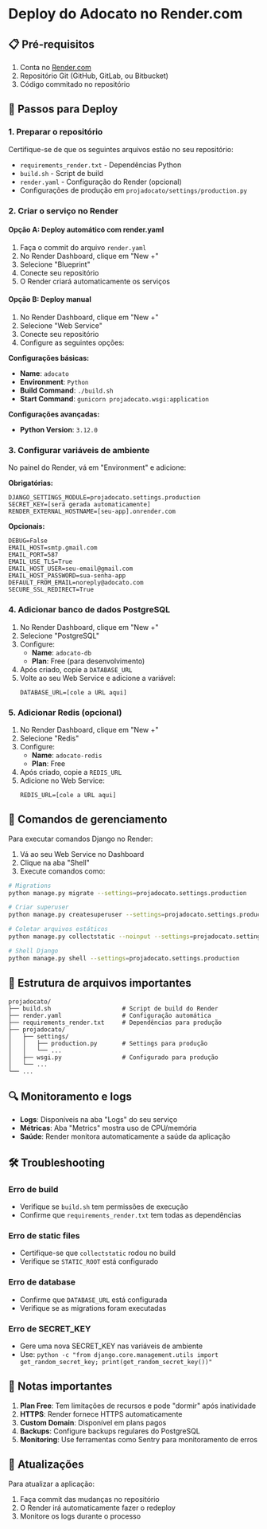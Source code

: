 # Deploy do Adocato no Render.com

## 📋 Pré-requisitos

1. Conta no [Render.com](https://render.com)
2. Repositório Git (GitHub, GitLab, ou Bitbucket)
3. Código commitado no repositório

## 🚀 Passos para Deploy

### 1. Preparar o repositório

Certifique-se de que os seguintes arquivos estão no seu repositório:

- `requirements_render.txt` - Dependências Python
- `build.sh` - Script de build
- `render.yaml` - Configuração do Render (opcional)
- Configurações de produção em `projadocato/settings/production.py`

### 2. Criar o serviço no Render

#### Opção A: Deploy automático com render.yaml
1. Faça o commit do arquivo `render.yaml`
2. No Render Dashboard, clique em "New +"
3. Selecione "Blueprint"
4. Conecte seu repositório
5. O Render criará automaticamente os serviços

#### Opção B: Deploy manual
1. No Render Dashboard, clique em "New +"
2. Selecione "Web Service"
3. Conecte seu repositório
4. Configure as seguintes opções:

**Configurações básicas:**
- **Name**: `adocato`
- **Environment**: `Python`
- **Build Command**: `./build.sh`
- **Start Command**: `gunicorn projadocato.wsgi:application`

**Configurações avançadas:**
- **Python Version**: `3.12.0`

### 3. Configurar variáveis de ambiente

No painel do Render, vá em "Environment" e adicione:

**Obrigatórias:**
```
DJANGO_SETTINGS_MODULE=projadocato.settings.production
SECRET_KEY=[será gerada automaticamente]
RENDER_EXTERNAL_HOSTNAME=[seu-app].onrender.com
```

**Opcionais:**
```
DEBUG=False
EMAIL_HOST=smtp.gmail.com
EMAIL_PORT=587
EMAIL_USE_TLS=True
EMAIL_HOST_USER=seu-email@gmail.com
EMAIL_HOST_PASSWORD=sua-senha-app
DEFAULT_FROM_EMAIL=noreply@adocato.com
SECURE_SSL_REDIRECT=True
```

### 4. Adicionar banco de dados PostgreSQL

1. No Render Dashboard, clique em "New +"
2. Selecione "PostgreSQL"
3. Configure:
   - **Name**: `adocato-db`
   - **Plan**: Free (para desenvolvimento)
4. Após criado, copie a `DATABASE_URL`
5. Volte ao seu Web Service e adicione a variável:
   ```
   DATABASE_URL=[cole a URL aqui]
   ```

### 5. Adicionar Redis (opcional)

1. No Render Dashboard, clique em "New +"
2. Selecione "Redis"
3. Configure:
   - **Name**: `adocato-redis`  
   - **Plan**: Free
4. Após criado, copie a `REDIS_URL`
5. Adicione no Web Service:
   ```
   REDIS_URL=[cole a URL aqui]
   ```

## 🔧 Comandos de gerenciamento

Para executar comandos Django no Render:

1. Vá ao seu Web Service no Dashboard
2. Clique na aba "Shell"
3. Execute comandos como:

```bash
# Migrations
python manage.py migrate --settings=projadocato.settings.production

# Criar superuser
python manage.py createsuperuser --settings=projadocato.settings.production

# Coletar arquivos estáticos
python manage.py collectstatic --noinput --settings=projadocato.settings.production

# Shell Django
python manage.py shell --settings=projadocato.settings.production
```

## 📁 Estrutura de arquivos importantes

```
projadocato/
├── build.sh                    # Script de build do Render
├── render.yaml                 # Configuração automática
├── requirements_render.txt     # Dependências para produção
├── projadocato/
│   ├── settings/
│   │   ├── production.py       # Settings para produção
│   │   └── ...
│   ├── wsgi.py                 # Configurado para produção
│   └── ...
└── ...
```

## 🔍 Monitoramento e logs

- **Logs**: Disponíveis na aba "Logs" do seu serviço
- **Métricas**: Aba "Metrics" mostra uso de CPU/memória
- **Saúde**: Render monitora automaticamente a saúde da aplicação

## 🛠️ Troubleshooting

### Erro de build
- Verifique se `build.sh` tem permissões de execução
- Confirme que `requirements_render.txt` tem todas as dependências

### Erro de static files
- Certifique-se que `collectstatic` rodou no build
- Verifique se `STATIC_ROOT` está configurado

### Erro de database
- Confirme que `DATABASE_URL` está configurada
- Verifique se as migrations foram executadas

### Erro de SECRET_KEY
- Gere uma nova SECRET_KEY nas variáveis de ambiente
- Use: `python -c "from django.core.management.utils import get_random_secret_key; print(get_random_secret_key())"`

## 📝 Notas importantes

1. **Plan Free**: Tem limitações de recursos e pode "dormir" após inatividade
2. **HTTPS**: Render fornece HTTPS automaticamente
3. **Custom Domain**: Disponível em plans pagos
4. **Backups**: Configure backups regulares do PostgreSQL
5. **Monitoring**: Use ferramentas como Sentry para monitoramento de erros

## 🔄 Atualizações

Para atualizar a aplicação:
1. Faça commit das mudanças no repositório
2. O Render irá automaticamente fazer o redeploy
3. Monitore os logs durante o processo
